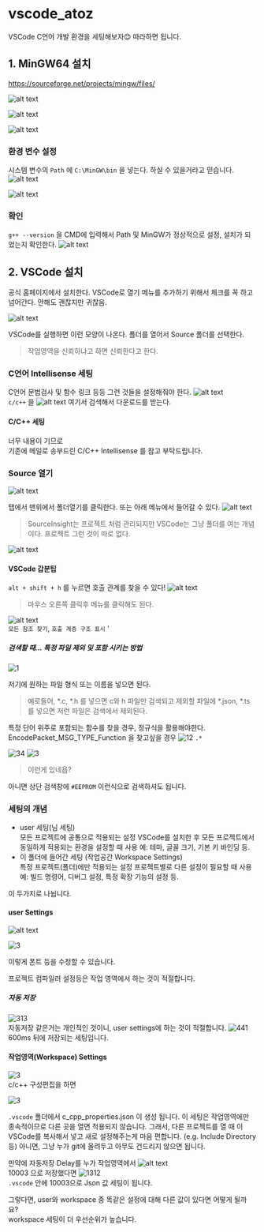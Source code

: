 # vscode_atoz
VSCode C언어 개발 환경을 세팅해보자😊 따라하면 됩니다.

## 1. MinGW64 설치
https://sourceforge.net/projects/mingw/files/

![alt text](image.png)

![alt text]({E6BE91F7-F01E-40D1-B2D4-E2D2008D18D3}.png)

![alt text]({2D52153B-FEEF-43A9-9928-08169A97791E}.png)

### 환경 변수 설정
시스템 변수의 `Path` 에 `C:\MinGW\bin` 을 넣는다.
하실 수 있을거라고 믿습니다.
![alt text]({EA23B7D8-D6BB-40A3-A23F-9772FF27D531}.png)

![alt text]({FC137359-F8B3-45E2-B838-F4A7CAF58219}.png)

### 확인
`g++ --version` 을 CMD에 입력해서 Path 및 MinGW가 정상적으로 설정, 설치가 되었는지 확인한다.
![alt text]({FF3994ED-C00A-4291-8CD2-7339880A8B43}.png)

## 2. VSCode 설치
공식 홈페이지에서 설치한다.
VSCode로 열기 메뉴를 추가하기 위해서 체크를 꼭 하고 넘어간다.
안해도 괜찮지만 귀찮음.

![alt text]({40E31240-0D35-435A-97DD-3C74C34CAD9C}.png)

VSCode를 실행하면 이런 모양이 나온다.
폴더를 열어서 Source 폴더를 선택한다.
> 작업영역을 신뢰하냐고 하면 신뢰한다고 한다.

### C언어 Intellisense 세팅
C언어 문법검사 및 함수 링크 등등 그런 것들을 설정해줘야 한다.
![alt text]({1CCAF41E-3039-4ADF-8DD3-1EB75F501A14}.png)   
`c/c++` 을 ![alt text]({8C68EC84-E55B-4BC1-9D02-21343F9E74C6}.png)
여기서 검색해서 다운로드를 받는다.

#### C/C++ 세팅
너무 내용이 기므로   
기존에 메일로 송부드린 C/C++ Intellisense 를 참고 부탁드립니다.

### Source 열기
![alt text]({64AA0220-F13F-4C27-9BAB-8F927BA9BE44}.png)

탭에서 맨위에서 폴더열기를 클릭한다. 또는 아래 메뉴에서 들어갈 수 있다.
![alt text]({463428D2-FFDA-4C99-B5CE-9684B735575E}.png)

>SourceInsight는 프로젝트 처럼 관리되지만 VSCode는 그냥 폴더를 여는 개념이다. 프로젝트 그런 것이 따로 없다.

![alt text]({0EC1F031-32DB-424E-906E-01B4E55BA165}.png)

#### VSCode 갑분팁
`alt + shift + h` 를 누르면 호출 관계를 찾을 수 있다!
![alt text]({1DC921A3-C18E-4B1F-BF8D-9E39B80B1ABB}.png)
> 마우스 오른쪽 클릭후 메뉴를 클릭해도 된다.

![alt text]({9F886707-C588-4C03-B2AA-97A1CB6CE3C8}.png)   
`모든 참조 찾기`, `호출 계증 구조 표시`  '

##### 검색할 때... 특정 파일 제외 및 포함 시키는 방법
![1]({7EFDE917-A6C5-4ACD-86F9-59E3E2AE36F6}.png)

저기에 원하는 파일 형식 또는 이름을 넣으면 된다. 
> 예로들어, *.c, *.h 를 넣으면 c와 h 파일만 검색되고 제외할 파일에 *.json, *.ts 를 넣으면 저런 파일은 검색에서 제외된다.

특정 단어 위주로 포함되는 함수를 찾을 경우, 정규식을 활용해야한다.   
EncodePacket_MSG_TYPE_Function 을 찾고싶을 경우
![12]({541E8053-2826-41CC-8DF1-A7F567883CFD}.png)
`.*`

![34]({94C067C9-A8ED-41A1-BAE5-EDFBBFDC967D}.png)
![3]({666D426A-C412-4D91-AF45-A78AC3E76F32}.png)
> 이런게 있네욥?

아니면 상단 검색창에 `#EEPROM` 이런식으로 검색하셔도 됩니다.

### 세팅의 개념
- user 세팅(님 세팅)   
    모든 프로젝트에 공통으로 적용되는 설정
    VSCode를 설치한 후 모든 프로젝트에서 동일하게 적용되는 환경을 설정할 때 사용
    예: 테마, 글꼴 크기, 기본 키 바인딩 등.
- 이 폴더에 들어간 세팅 (작업공간 Workspace Settings)    
    특정 프로젝트(폴더)에만 적용되는 설정
    프로젝트별로 다른 설정이 필요할 때 사용
    예: 빌드 명령어, 디버그 설정, 특정 확장 기능의 설정 등.

이 두가지로 나뉩니다.

#### user Settings
![alt text]({29CC475C-96CD-4808-9DAB-13529B113BAE}.png)

![3]({75C4F666-1BAC-4D1E-B6D2-096070E5F839}.png)

이렇게 폰트 등을 수정할 수 있습니다.

프로젝트 컴파일러 설정등은 작업 영역에서 하는 것이 적절합니다.

##### 자동 저장
![313]({9C81348C-A56E-42E1-8E5C-C7165CA23EFE}.png)   
자동저장 같은거는 개인적인 것이니, user settings에 하는 것이 적절합니다.
![441]({93CB46FA-32B9-455A-9BBE-B0F2A1475509}.png)   
600ms 뒤에 저장되는 세팅입니다.

#### 작업영역(Workspace) Settings
![3](image-1.png)    
c/c++ 구성편집을 하면 

![3]({82C4D487-5DC3-49CF-B493-523D2C70CEF5}.png)

`.vscode` 폴더에서 c_cpp_properties.json 이 생성 됩니다. 이 세팅은 작업영역에만 종속적이므로 다른 곳을 열면 적용되지 않습니다.
그래서, 다른 프로젝트를 열 때 이 VSCode를 복사해서 넣고 새로 설정해주는게 마음 편합니다. (e.g. Include Directory 등) 아니면, 그냥 누가 git에 올려두고 아무도 건드리지 않으면 됩니다.

만약에 자동저장 Delay를 누가 작업영역에서
![alt text]({F3F213D0-D3A9-45FB-BD25-2C08BECA5309}.png)   
10003 으로 저장했다면
![1312]({3F96F540-6722-4E2D-B039-F89A3C7A8B87}.png)   
`.vscode` 안에 10003으로 Json 값 세팅이 됩니다.

그렇다면, user와 workspace 중 똑같은 설정에 대해 다른 값이 있다면 어떻게 될까요?   
workspace 세팅이 더 우선순위가 높습니다.
